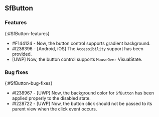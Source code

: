 ## SfButton

### Features
{:#SfButton-features}

* \#F144124 - Now, the button control supports gradient background.
* \#I236396 - [Android, iOS] The `Accessibility` support has been provided.
* [UWP] Now, the button control supports `MouseOver` VisualState.

### Bug fixes
{:#SfButton-bug-fixes}

* \#I238967 - [UWP] Now, the background color for `SfButton` has been applied properly to the disabled state.
* \#I228722 - [UWP] Now, the button click should not be passed to its parent view when the click event occurs.
